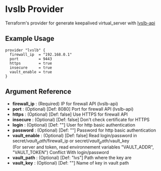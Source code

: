 # lvslb Provider

Terraform's provider for generate keepalived virtual_server with [lvslb-api](https://github.com/jeremmfr/lvslb-api)

## Example Usage

```hcl
provider "lvslb" {
  firewall_ip  = "192.168.0.1"
  port         = 9443
  https        = true
  insecure     = true
  vault_enable = true
}
```

## Argument Reference

* **firewall_ip** : (Required) IP for firewall API (lvslb-api)
* **port** : (Optional) [Def: 8080] Port for firewall API (lvslb-api)
* **https** : (Optional) [Def: false] Use HTTPS for firewall API
* **insecure** : (Optional) [Def: false] Don't check certificate for HTTPS
* **login** : (Optional) [Def: ""] User for http basic authentication
* **password** : (Optional) [Def: ""] Password for http basic authentication
* **vault_enable** : (Optional) [Def: false] Read login/password in secret/$vault_path/$firewall_ip or secret/$vault_path/$vault_key  
(For server and token, read environnement variables "VAULT_ADDR", "VAULT_TOKEN") Conflict With login/password
* **vault_path** : (Optional) [Def: "lvs"] Path where the key are
* **vault_key** : (Optional) [Def: ""] Name of key in vault path
